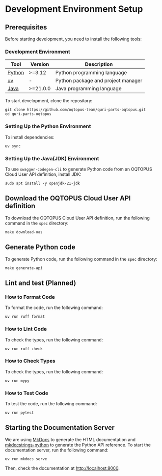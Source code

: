 
# Development Environment Setup

## Prerequisites

Before starting development, you need to install the following tools:

### Development Environment

| Tool                                        | Version  | Description                        |
|---------------------------------------------|----------|------------------------------------|
| [Python](https://www.python.org/downloads/) | >=3.12   | Python programming language        |
| [uv](https://docs.astral.sh/uv/)            | -        | Python package and project manager |
| [Java](https://openjdk.org/)                | >=21.0.0 | Java programming language          |

To start development, clone the repository:

```shell
git clone https://github.com/oqtopus-team/quri-parts-oqtopus.git
cd quri-parts-oqtopus
```

### Setting Up the Python Environment

To install dependencies:

```shell
uv sync
```

### Setting Up the Java(JDK) Environment

To use `swagger-codegen-cli` to generate Python code from an OQTOPUS Cloud User API definition, install JDK:

```shell
sudo apt install -y openjdk-21-jdk
```

## Download the OQTOPUS Cloud User API definition

To download the OQTOPUS Cloud User API definition, run the following command in the `spec` directory:

```shell
make download-oas
```

## Generate Python code

To generate Python code, run the following command in the `spec` directory:

```shell
make generate-api
```

## Lint and test (Planned)

### How to Format Code

To format the code, run the following command:

```shell
uv run ruff format
```

### How to Lint Code

To check the types, run the following command:

```shell
uv run ruff check
```

### How to Check Types

To check the types, run the following command:

```shell
uv run mypy
```

### How to Test Code

To test the code, run the following command:

```shell
uv run pytest
```

## Starting the Documentation Server

We are using [MkDocs](https://www.mkdocs.org/) to generate the HTML documentation and [mkdocstrings-python](https://mkdocstrings.github.io/python/) to generate the Python API reference.
To start the documentation server, run the following command:

```shell
uv run mkdocs serve
```

Then, check the documentation at [http://localhost:8000](http://localhost:8000).
